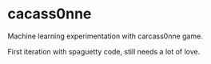 # cacass0nne
Machine learning experimentation with carcass0nne game.

First iteration with spaguetty code, still needs a lot of love.
